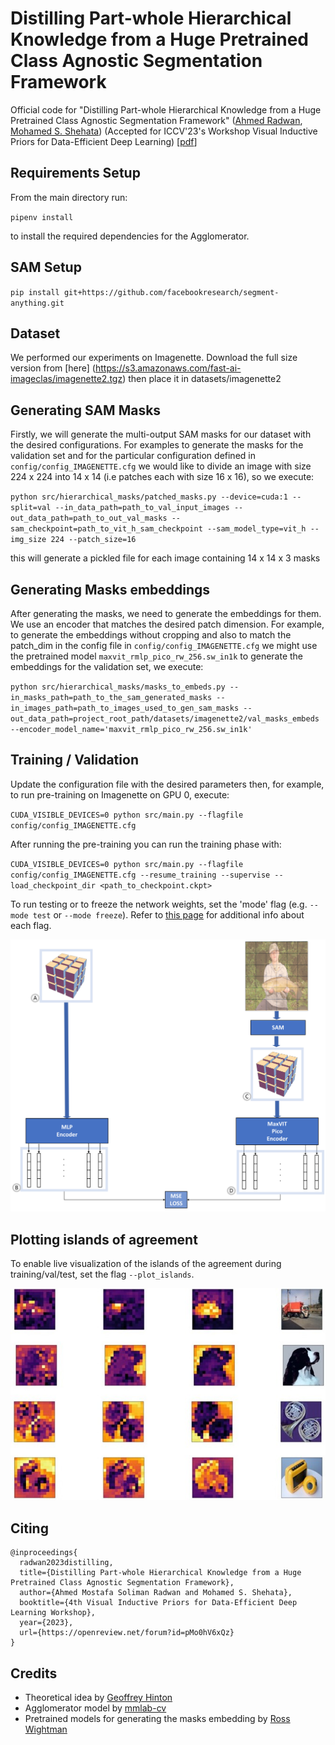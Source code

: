# Distilling Part-whole Hierarchical Knowledge from a Huge Pretrained Class Agnostic Segmentation Framework
Official code for "Distilling Part-whole Hierarchical Knowledge from a Huge Pretrained Class Agnostic Segmentation Framework" ([Ahmed Radwan](https://scholar.google.com/citations?user=LCz8YhMAAAAJ&hl=en), [Mohamed S. Shehata](https://scholar.google.com/citations?hl=en&user=i9PpMVkAAAAJ)) (Accepted for ICCV'23's Workshop Visual Inductive Priors for Data-Efficient Deep Learning) \[[pdf](https://openreview.net/pdf?id=pMo0hV6xQz)\]

## Requirements Setup

From the main directory run:

``pipenv install``

to install the required dependencies for the Agglomerator.

## SAM Setup

``pip install git+https://github.com/facebookresearch/segment-anything.git``

## Dataset

We performed our experiments on Imagenette. Download the full size version from [here] (https://s3.amazonaws.com/fast-ai-imageclas/imagenette2.tgz)
then place it in datasets/imagenette2

## Generating SAM Masks

Firstly, we will generate the multi-output SAM masks for our dataset with the desired configurations.
For examples to generate the masks for the validation set and for the particular configuration defined in ``config/config_IMAGENETTE.cfg`` we would like to divide an image with size 224 x 224 into 14 x 14 (i.e patches each with size 16 x 16), so we execute:

``python src/hierarchical_masks/patched_masks.py --device=cuda:1 --split=val --in_data_path=path_to_val_input_images --out_data_path=path_to_out_val_masks --sam_checkpoint=path_to_vit_h_sam_checkpoint --sam_model_type=vit_h --img_size 224 --patch_size=16``

this will generate a pickled file for each image containing 14 x 14 x 3 masks

## Generating Masks embeddings

After generating the masks, we need to generate the embeddings for them. We use an encoder that matches the desired patch dimension. For example, to generate the embeddings without cropping and also to match the patch_dim in the config file in ``config/config_IMAGENETTE.cfg`` we might use the pretrained model ``maxvit_rmlp_pico_rw_256.sw_in1k`` to generate the embeddings for the validation set, we execute:

``python src/hierarchical_masks/masks_to_embeds.py --in_masks_path=path_to_the_sam_generated_masks --in_images_path=path_to_images_used_to_gen_sam_masks --out_data_path=project_root_path/datasets/imagenette2/val_masks_embeds --encoder_model_name='maxvit_rmlp_pico_rw_256.sw_in1k'``


## Training / Validation

Update the configuration file with the desired parameters then, for example, to run pre-training on Imagenette on GPU 0, execute:

``CUDA_VISIBLE_DEVICES=0 python src/main.py --flagfile config/config_IMAGENETTE.cfg``

After running the pre-training you can run the training phase with:

``CUDA_VISIBLE_DEVICES=0 python src/main.py --flagfile config/config_IMAGENETTE.cfg --resume_training --supervise --load_checkpoint_dir <path_to_checkpoint.ckpt>``

To run testing or to freeze the network weights, set the 'mode' flag (e.g. ``--mode test`` or ``--mode freeze``). 
Refer to [this page](src/flags_Agglomerator.py) for additional info about each flag.

![Training](img/SAM_pretrain.png)

## Plotting islands of agreement

To enable live visualization of the islands of the agreement during training/val/test, set the flag ``--plot_islands``.

![Islands](img/islands_viz.jpg)

## Citing

    @inproceedings{
      radwan2023distilling,
      title={Distilling Part-whole Hierarchical Knowledge from a Huge Pretrained Class Agnostic Segmentation Framework},
      author={Ahmed Mostafa Soliman Radwan and Mohamed S. Shehata},
      booktitle={4th Visual Inductive Priors for Data-Efficient Deep Learning Workshop},
      year={2023},
      url={https://openreview.net/forum?id=pMo0hV6xQz}
    }

## Credits

- Theoretical idea by [Geoffrey Hinton](https://arxiv.org/pdf/2102.12627.pdf)
- Agglomerator model by [mmlab-cv](https://github.com/mmlab-cv/Agglomerator)
- Pretrained models for generating the masks embedding by [Ross Wightman](https://github.com/huggingface/pytorch-image-models)
